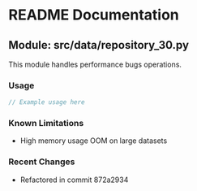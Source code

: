 # README Documentation

## Module: src/data/repository_30.py

This module handles performance bugs operations.

### Usage

```java
// Example usage here
```

### Known Limitations

- High memory usage OOM on large datasets

### Recent Changes

- Refactored in commit 872a2934
